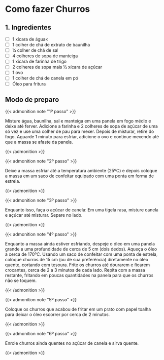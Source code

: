 # Como fazer Churros


## 1. Ingredientes

- [ ] 1 xícara de água<
- [ ] 1 colher de chá de extrato de baunilha
- [ ] ¼ colher de chá de sal
- [ ] 4 colheres de sopa de manteiga
- [ ] 1 xícara de farinha de trigo
- [ ] 2 colheres de sopa mais ½ xícara de açúcar
- [ ] 1 ovo
- [ ] 1 colher de chá de canela em pó
- [ ] Óleo para fritura
## Modo de preparo

{{< admonition note "1º passo" >}}

Misture água, baunilha, sal e manteiga em uma panela em fogo médio e deixe até ferver. Adicione a farinha e 2 colheres de sopa de açúcar de uma só vez e use uma colher de pau para mexer. Depois de misturar, retire do fogo. Aguarde 1 minuto para esfriar, adicione o ovo e continue mexendo até que a massa se afaste da panela.
       

{{< /admonition >}}

{{< admonition note "2º passo" >}}

Deixe a massa esfriar até a temperatura ambiente (25ºC) e depois coloque a massa em um saco de confeitar equipado com uma ponta em forma de estrela.
       

{{< /admonition >}}

{{< admonition note "3º passo" >}}

Enquanto isso, faça o açúcar de canela: Em uma tigela rasa, misture canela e açúcar até misturar. Separe no lado.

{{< /admonition >}}

{{< admonition note "4º passo" >}}

Enquanto a massa ainda estiver esfriando, despeje o óleo em uma panela grande a uma profundidade de cerca de 5 cm (dois dedos). Aqueça o óleo a cerca de 170ºC. Usando um saco de confeitar com uma ponta de estrela, coloque churros de 15 cm (ou de sua preferência) diretamente no óleo quente, cortando com tesoura. Frite os churros até dourarem e ficarem crocantes, cerca de 2 a 3 minutos de cada lado. Repita com a massa restante, fritando em poucas quantidades na panela para que os churros não se toquem.
        
{{< /admonition >}}

{{< admonition note "5º passo" >}}

Coloque os churros que acabou de fritar em um prato com papel toalha para deixar o óleo escorrer por cerca de 2 minutos.

{{< /admonition >}}

{{< admonition note "6º passo" >}}

Enrole churros ainda quentes no açúcar de canela e sirva quente.

{{< /admonition >}}
